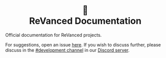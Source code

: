 
<h1 align="center">
   📄 
   <br/>
   ReVanced Documentation
</h1>

Official documentation for ReVanced projects.

For suggestions, open an issue [here](https://github.com/revanced/revanced-documentation/issues/new/choose). If you wish to discuss further, please discuss in the [#development channel](https://discord.com/channels/952946952348270622/953965039105232906) in our [Discord server](https://revanced.app/discord).
